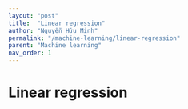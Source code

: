 ```yaml
---
layout: "post"
title:  "Linear regression"
author: "Nguyễn Hữu Minh"
permalink: "/machine-learning/linear-regression"
parent: "Machine learning"
nav_order: 1
---
```


# Linear regression
